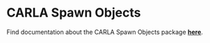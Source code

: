 # CARLA Spawn Objects

Find documentation about the CARLA Spawn Objects package [__here__](https://carla.readthedocs.io/projects/ros-bridge/en/latest/carla_spawn_objects/).

